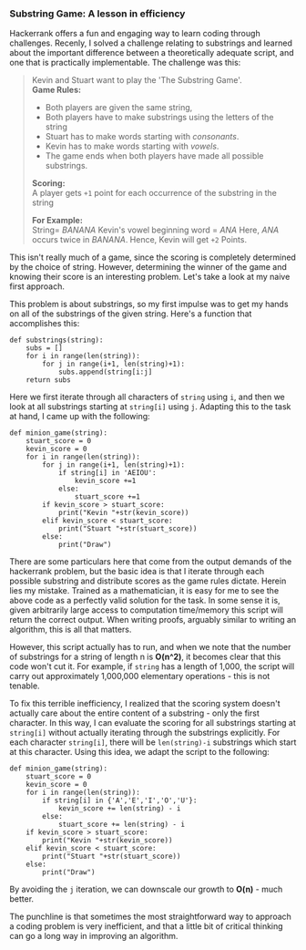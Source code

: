 ### Substring Game: A lesson in efficiency
Hackerrank offers a fun and engaging way to learn coding through challenges. Recenly, I solved a challenge relating to substrings and learned about the important difference between a theoretically adequate script, and one that is practically implementable.
The challenge was this:
> Kevin and Stuart want to play the 'The Substring Game'.  
> **Game Rules:**
> - Both players are given the same string,
> - Both players have to make substrings using the letters of the string
> - Stuart has to make words starting with _consonants_.  
> - Kevin has to make words starting with _vowels_.  
> - The game ends when both players have made all possible substrings.  
> 
> **Scoring:**\
> A player gets `+1` point for each occurrence of the substring in the string
> 
> **For Example:**\
> String= _BANANA_
> Kevin's vowel beginning word = _ANA_ 
> Here, _ANA_ occurs twice in _BANANA_. Hence, Kevin will get `+2` Points.

This isn't really much of a game, since the scoring is completely determined by the choice of string. However, determining the winner of the game and knowing their score is an interesting problem. Let's take a look at my naive first approach.

This problem is about substrings, so my first impulse was to get my hands on all of the substrings of the given string. Here's a function that accomplishes this:
```
def substrings(string):
    subs = []
    for i in range(len(string)):
        for j in range(i+1, len(string)+1):
            subs.append(string[i:j]
    return subs
```
Here we first iterate through all characters of `string` using `i`, and then we look at all substrings starting at `string[i]` using `j`.
Adapting this to the task at hand, I came up with the following:
```
def minion_game(string):
    stuart_score = 0
    kevin_score = 0
    for i in range(len(string)):
        for j in range(i+1, len(string)+1):
            if string[i] in 'AEIOU':
                kevin_score +=1
            else:
                stuart_score +=1
        if kevin_score > stuart_score:
            print("Kevin "+str(kevin_score))
        elif kevin_score < stuart_score:
            print("Stuart "+str(stuart_score))
        else:
            print("Draw")
```
There are some particulars here that come from the output demands of the hackerrank problem, but the basic idea is that I iterate through each possible substring and distribute scores as the game rules dictate. Herein lies my mistake. Trained as a mathematician, it is easy for me to see the above code as a perfectly valid solution for the task. In some sense it is, given arbitrarily large access to computation time/memory this script will return the correct output. When writing proofs, arguably similar to writing an algorithm, this is all that matters. 

However, this script actually has to run, and when we note that the number of substrings for a string of length n is **O(n^2)**, it becomes clear that this code won't cut it. For example, if `string` has a length of 1,000, the script will carry out approximately 1,000,000 elementary operations - this is not tenable.

To fix this terrible inefficiency, I realized that the scoring system doesn't actually care about the entire content of a substring - only the first character. In this way, I can evaluate the scoring for all substrings starting at `string[i]` without actually iterating through the substrings explicitly. For each character `string[i]`, there will be `len(string)-i` substrings which start at this character. Using this idea, we adapt the script to the following:
```
def minion_game(string):
    stuart_score = 0
    kevin_score = 0
    for i in range(len(string)):
        if string[i] in {'A','E','I','O','U'}:
            kevin_score += len(string) - i
        else:
            stuart_score += len(string) - i
    if kevin_score > stuart_score:
        print("Kevin "+str(kevin_score))
    elif kevin_score < stuart_score:
        print("Stuart "+str(stuart_score))
    else:
        print("Draw")
```
By avoiding the `j` iteration, we can downscale our growth to **O(n)** - much better.

The punchline is that sometimes the most straightforward way to approach a coding problem is very inefficient, and that a little bit of critical thinking can go a long way in improving an algorithm.
